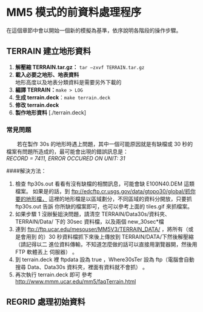 # MM5 模式的前資料處理程序

在這個章節中會以開始一個新的模擬為基準，依序說明各階段的操作步驟。

## TERRAIN 建立地形資料
1.  **解壓縮 TERRAIN.tar.gz：** ```tar –zxvf TERRAIN.tar.gz```
2.  **載入必要之地形、地表資料**<br>
地形高度以及地表分類資料是需要另外下載的<br>
3.  **編譯 TERRAIN：**```make > LOG```
4. **生成 terrain.deck**：```make terrain.deck```
5. **修改 terrain.deck**
6. **製作地形資料** [./terrain.deck]

### 常見問題
　　若在製作 30s 的地形時遇上問題，其中一個可能原因就是有缺檔或 30 秒的檔案有問題所造成的，最可能會出現的錯誤訊息是：<br>
*RECORD =     7411,   ERROR OCCURED ON UNIT:   31*

####解決方法：
1. 檢查 ftp30s.out 看看有沒有缺檔的相關訊息，可能會缺 E100N40.DEM 這類檔案。
如果是的話，到 ftp://edcftp.cr.usgs.gov/data/gtopo30/global/抓你要的地形檔，
這裡的地形檔是以區域劃分，不同區域的資料分開放，只要抓 ftp30s.out 告訴
你所缺的檔案即可，也可以參考上面的 tiles.gif 來抓檔案。
2. 如果步驟 1 沒辦髮姐決問題，請清空  TERRAIN/Data30s/資料夾、 TERRAIN/Data/
下的 30sec 資料檔，以及兩個 new_30sec*檔
3. 連到 ftp://ftp.ucar.edu/mesouser/MM5V3/TERRAIN_DATA/ ，將所有（或是會用到
的）30 秒資料檔抓下來後上傳放到 TERRAIN/DATA/下然後解壓縮（請記得以二
進位資料傳輸，不知道怎麼做的話可以直接用瀏覽器開，然後用 FTP 軟體丟上
伺服器） 。
4. 到 terrain.deck 裡 ftpdata 設為 true  ，Where30sTer 設為 ftp（電腦會自動搜尋
Data、Data30s 資料夾，裡面有資料就不會抓） 。
5.  再次執行 terrain.deck 即可
參考  http://www.mmm.ucar.edu/mm5/faqTerrain.html

## REGRID 處理初始資料